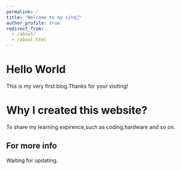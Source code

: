 ```yaml
---
permalink: /
title: "Welcome to my site🎇"
author_profile: true
redirect_from: 
  - /about/
  - /about.html
---
```

Hello World
======
This is my very first blog.Thanks for your visiting!

Why I created this website?
======
To share my learning expirence,such as coding,hardware and so on.

For more info
------
Waiting for updating.




